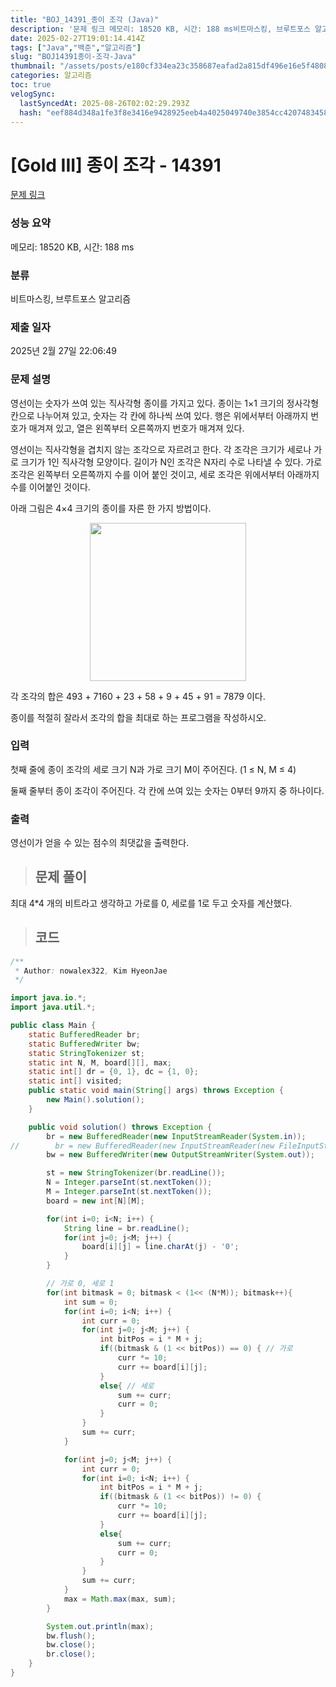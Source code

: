 ```yaml
---
title: "BOJ_14391_종이 조각 (Java)"
description: '문제 링크 메모리: 18520 KB, 시간: 188 ms비트마스킹, 브루트포스 알고리즘2025년 2월 27일 22:06:49최대 4\*4 개의 비트라고 생각하고 가로를 0, 세로를 1로 두고 숫자를 계산했다.import java.io.;import java.util.;'
date: 2025-02-27T19:01:14.414Z
tags: ["Java","백준","알고리즘"]
slug: "BOJ14391종이-조각-Java"
thumbnail: "/assets/posts/e180cf334ea23c358687eafad2a815df496e16e5f4808bcd79e608c3a80bc311.png"
categories: 알고리즘
toc: true
velogSync:
  lastSyncedAt: 2025-08-26T02:02:29.293Z
  hash: "eef884d348a1fe3f8e3416e9428925eeb4a4025049740e3854cc42074834584c"
---
```


# [Gold III] 종이 조각 - 14391 

[문제 링크](https://www.acmicpc.net/problem/14391) 

### 성능 요약

메모리: 18520 KB, 시간: 188 ms

### 분류

비트마스킹, 브루트포스 알고리즘

### 제출 일자

2025년 2월 27일 22:06:49

### 문제 설명

<p>영선이는 숫자가 쓰여 있는 직사각형 종이를 가지고 있다. 종이는 1×1 크기의 정사각형 칸으로 나누어져 있고, 숫자는 각 칸에 하나씩 쓰여 있다. 행은 위에서부터 아래까지 번호가 매겨져 있고, 열은 왼쪽부터 오른쪽까지 번호가 매겨져 있다.</p>

<p>영선이는 직사각형을 겹치지 않는 조각으로 자르려고 한다. 각 조각은 크기가 세로나 가로 크기가 1인 직사각형 모양이다. 길이가 N인 조각은 N자리 수로 나타낼 수 있다. 가로 조각은 왼쪽부터 오른쪽까지 수를 이어 붙인 것이고, 세로 조각은 위에서부터 아래까지 수를 이어붙인 것이다.</p>

<p>아래 그림은 4×4 크기의 종이를 자른 한 가지 방법이다.</p>

<p style="text-align:center"><img alt="" src="https://onlinejudgeimages.s3-ap-northeast-1.amazonaws.com/problem/14391/1.png" style="height:253px; width:250px"></p>

<p>각 조각의 합은 493 + 7160 + 23 + 58 + 9 + 45 + 91 = 7879 이다.</p>

<p>종이를 적절히 잘라서 조각의 합을 최대로 하는 프로그램을 작성하시오.</p>

### 입력 

 <p>첫째 줄에 종이 조각의 세로 크기 N과 가로 크기 M이 주어진다. (1 ≤ N, M ≤ 4)</p>

<p>둘째 줄부터 종이 조각이 주어진다. 각 칸에 쓰여 있는 숫자는 0부터 9까지 중 하나이다.</p>

### 출력 

 <p>영선이가 얻을 수 있는 점수의 최댓값을 출력한다.</p>

> ## 문제 풀이

최대 4*4 개의 비트라고 생각하고 가로를 0, 세로를 1로 두고 숫자를 계산했다.

> ## 코드

```java
/**
 * Author: nowalex322, Kim HyeonJae
 */

import java.io.*;
import java.util.*;

public class Main {
    static BufferedReader br;
    static BufferedWriter bw;
    static StringTokenizer st;
    static int N, M, board[][], max;
    static int[] dr = {0, 1}, dc = {1, 0};
    static int[] visited;
    public static void main(String[] args) throws Exception {
        new Main().solution();
    }

    public void solution() throws Exception {
        br = new BufferedReader(new InputStreamReader(System.in));
//        br = new BufferedReader(new InputStreamReader(new FileInputStream("src/main/java/BOJ_14391_종이조각/input.txt")));
        bw = new BufferedWriter(new OutputStreamWriter(System.out));

        st = new StringTokenizer(br.readLine());
        N = Integer.parseInt(st.nextToken());
        M = Integer.parseInt(st.nextToken());
        board = new int[N][M];

        for(int i=0; i<N; i++) {
            String line = br.readLine();
            for(int j=0; j<M; j++) {
                board[i][j] = line.charAt(j) - '0';
            }
        }

        // 가로 0, 세로 1
        for(int bitmask = 0; bitmask < (1<< (N*M)); bitmask++){
            int sum = 0;
            for(int i=0; i<N; i++) {
                int curr = 0;
                for(int j=0; j<M; j++) {
                    int bitPos = i * M + j;
                    if((bitmask & (1 << bitPos)) == 0) { // 가로
                        curr *= 10;
                        curr += board[i][j];
                    }
                    else{ // 세로
                        sum += curr;
                        curr = 0;
                    }
                }
                sum += curr;
            }

            for(int j=0; j<M; j++) {
                int curr = 0;
                for(int i=0; i<N; i++) {
                    int bitPos = i * M + j;
                    if((bitmask & (1 << bitPos)) != 0) {
                        curr *= 10;
                        curr += board[i][j];
                    }
                    else{
                        sum += curr;
                        curr = 0;
                    }
                }
                sum += curr;
            }
            max = Math.max(max, sum);
        }

        System.out.println(max);
        bw.flush();
        bw.close();
        br.close();
    }
}
```